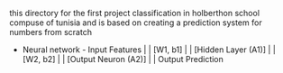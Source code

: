 this directory for the first project classification in holberthon school compuse of tunisia
and is based on creating a prediction system for numbers from scratch




- Neural network -
                             Input Features
                                   |
                                   |
                                [W1, b1]
                                   |
                                   |
                          [Hidden Layer (A1)]
                                   |
                                   |
                                [W2, b2]
                                   |
                                   |
                          [Output Neuron (A2)]
                                   |
                                   |
                               Output Prediction




